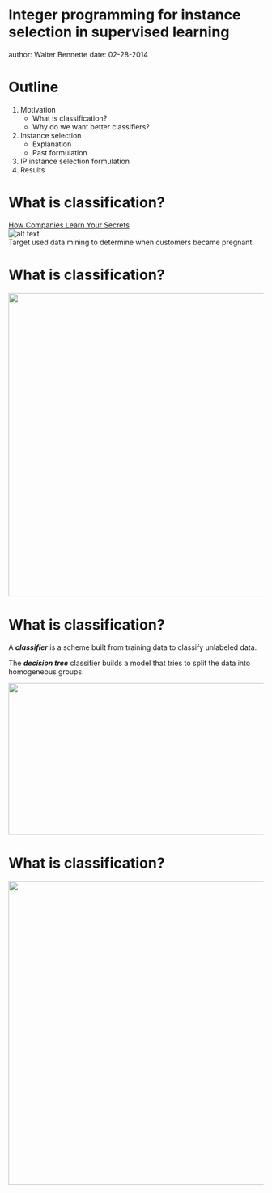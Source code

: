 Integer programming for instance selection in supervised learning
========================================================
author: Walter Bennette
date: 02-28-2014

Outline
=================
1. Motivation 
    - What is classification?
    - Why do we want better classifiers?
2. Instance selection  
    - Explanation  
    - Past formulation  
3. IP instance selection formulation  
4. Results

What is classification?
=======================

<a href="http://www.nytimes.com/2012/02/19/magazine/shopping-habits.html?pagewanted=all&_r=0" target="_blank">How Companies Learn Your Secrets</a>  
![alt text][id10]  
Target used data mining to determine when customers became pregnant.

[id10]:http://bennette.github.io/presentations/Data_Mining_Group/Images/target.png "target"


What is classification?
=======================

<div align="center">
<img class="decoded" src="http://bennette.github.io/presentations/Data_Mining_Group/Images/training_data.png" width=1100 height=600>
</div>

What is classification?
=======================

A ***classifier*** is a scheme built from training data to classify unlabeled data.  

The ***decision tree*** classifier builds a model that tries to split the data into homogeneous groups.

<div align="center">
<img class="decoded" src="http://bennette.github.io/presentations/Data_Mining_Group/Images/decision_tree.png" width=700 height=300>
</div>

What is classification?
=======================

<div align="center">
<img class="decoded" src="http://bennette.github.io/presentations/Data_Mining_Group/Images/classification_overview.png" width=1100 height=600>
</div>











